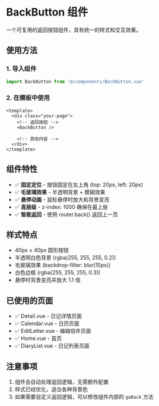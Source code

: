 # BackButton 组件

一个可复用的返回按钮组件，具有统一的样式和交互效果。

## 使用方法

### 1. 导入组件

```javascript
import BackButton from '@/components/BackButton.vue'
```

### 2. 在模板中使用

```vue
<template>
  <div class="your-page">
    <!-- 返回按钮 -->
    <BackButton />
    
    <!-- 其他内容 -->
  </div>
</template>
```

## 组件特性

- ✅ **固定定位** - 按钮固定在左上角 (top: 20px, left: 20px)
- ✅ **毛玻璃效果** - 半透明背景 + 模糊效果
- ✅ **悬停动画** - 鼠标悬停时放大和背景变亮
- ✅ **高层级** - z-index: 1000 确保在最上层
- ✅ **智能返回** - 使用 router.back() 返回上一页

## 样式特点

- 40px × 40px 圆形按钮
- 半透明白色背景 (rgba(255, 255, 255, 0.2))
- 毛玻璃效果 (backdrop-filter: blur(10px))
- 白色边框 (rgba(255, 255, 255, 0.3))
- 悬停时背景变亮并放大 1.1 倍

## 已使用的页面

- ✅ Detail.vue - 日记详情页面
- ✅ Calendar.vue - 日历页面
- ✅ EditLetter.vue - 编辑信件页面
- ✅ Home.vue - 首页
- ✅ DiaryList.vue - 日记列表页面

## 注意事项

1. 组件会自动处理返回逻辑，无需额外配置
2. 样式已经优化，适合各种背景色
3. 如果需要自定义返回逻辑，可以修改组件内部的 `goBack` 方法
